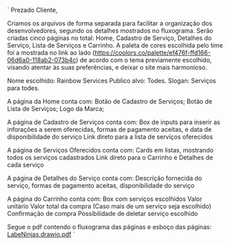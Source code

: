 `
Prezado Cliente,

Criamos os arquivos de forma separada para facilitar a organização dos desenvolvedores, segundo os detalhes mostrados no fluxograma. Serão criadas cinco páginas no total: Home, Cadastro de Serviço, Detalhes do Serviço, Lista de Serviços e Carrinho. A paleta de cores escolhida pelo time foi a mostrada no link ao lado (https://coolors.co/palette/ef476f-ffd166-06d6a0-118ab2-073b4c) de acordo com o tema previamente escolhido, visando atentar às suas preferências, e deixar o site mais harmonioso.

Nome escolhido: Rainbow Services
Publico alvo: Todes.
Slogan: Serviços para todes.

A página da Home conta com:
Botão de Cadastro de Serviços;
Botão de Lista de Serviços;
Logo da Marca;

A página de Cadastro de Serviços conta com:
Box de inputs para inserir as inforações a serem oferecidas, formas de pagamento aceitas, e data de disponibilidade do serviço
Link direto para a lista de serviços oferecidos

A página de Serviços Oferecidos conta com:
Cards em listas, mostrando todos os serviços cadastrados
Link direto para o Carrinho e Detalhes de cada serviço

A página de Detalhes do Serviço conta com:
Descrição fornecida do serviço, formas de pagamento aceitas, disponibilidade do serviço

A página do Carrinho conta com:
Box com serviços escolhidos
Valor unitário
Valor total da compra (Caso mais de um serviço seja escolhido)
Confirmação de compra
Possibilidade de deletar serviço escolhido

Segue o pdf contendo o fluxograma das páginas e esboço das páginas:
[LabeNinjas.drawio.pdf](https://github.com/future4code/Ailton-labe-ninja8/files/9001459/LabeNinjas.drawio.pdf)
`